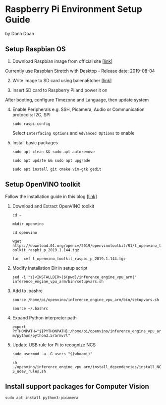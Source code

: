 # Raspberry Pi Environment Setup Guide
by Danh Doan


## Setup Raspbian OS
1. Download Raspbian image from official site [[link]](https://www.raspberrypi.org/downloads/raspbian/)

  Currently use Raspbian Stretch with Desktop - Release date: 2019-08-04

2. Write image to SD card using balenaEtcher [[link]](https://www.balena.io/etcher/)

3. Insert SD card to Raspberry Pi and power it on

  After booting, configure Timezone and Language, then update system

4. Enable Peripherals e.g. SSH, Picamera, Audio or Communication protocols: I2C, SPI

	`sudo raspi-config`

	Select `Interfacing Options` and `Advanced Options` to enable

5. Install basic packages

	`sudo apt clean && sudo apt autoremove`

	`sudo apt update && sudo apt upgrade`

	`sudo apt install git cmake vim-gtk gedit`

## Setup OpenVINO toolkit
Follow the installation guide in this blog [[link]](https://blog.hackster.io/getting-started-with-the-intel-neural-compute-stick-2-and-the-raspberry-pi-6904ccfe963)

1. Download and Extract OpenVINO toolkit

	`cd ~`

	`mkdir openvino`

	`cd openvino`

	`wget https://download.01.org/opencv/2019/openvinotoolkit/R1/l_openvino_toolkit_raspbi_p_2019.1.144.tgz`

	`tar -xvf l_openvino_toolkit_raspbi_p_2019.1.144.tgz`

2. Modify Installation Dir in setup script

	`sed -i "s|<INSTALLDIR>|$(pwd)/inference_engine_vpu_arm|" inference_engine_vpu_arm/bin/setupvars.sh`

3. Add to .bashrc

	`source /home/pi/openvino/inference_engine_vpu_arm/bin/setupvars.sh`

	`source ~/.bashrc`

4. Expand Python interpreter path

	`export PYTHONPATH="${PYTHONPATH}:/home/pi/openvino/inference_engine_vpu_arm/python/python3.5/armv7l"`

5. Update USB rule for Pi to recognize NCS

	`sudo usermod -a -G users "$(whoami)"`

	`sh ~/openvino/inference_engine_vpu_arm/install_dependencies/install_NCS_udev_rules.sh`


## Install support packages for Computer Vision

`sudo apt install python3-picamera`
